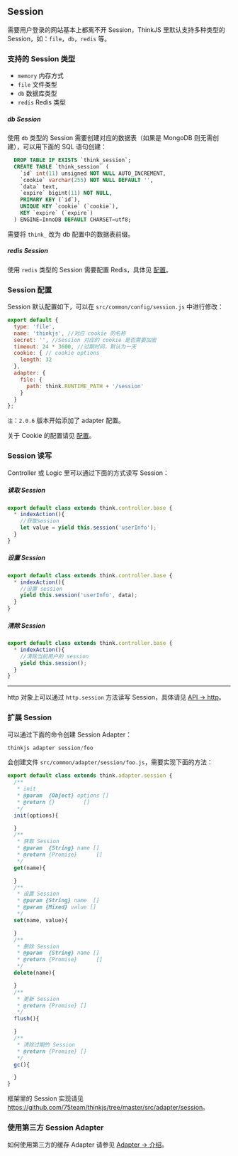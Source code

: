 ## Session

需要用户登录的网站基本上都离不开 Session，ThinkJS 里默认支持多种类型的 Session，如：`file`，`db`，`redis` 等。

### 支持的 Session 类型

* `memory` 内存方式
* `file` 文件类型
* `db` 数据库类型
* `redis` Redis 类型

##### db Session

使用 `db` 类型的 Session 需要创建对应的数据表（如果是 MongoDB 则无需创建），可以用下面的 SQL 语句创建：

```sql
  DROP TABLE IF EXISTS `think_session`;
  CREATE TABLE `think_session` (
    `id` int(11) unsigned NOT NULL AUTO_INCREMENT,
    `cookie` varchar(255) NOT NULL DEFAULT '',
    `data` text,
    `expire` bigint(11) NOT NULL,
    PRIMARY KEY (`id`),
    UNIQUE KEY `cookie` (`cookie`),
    KEY `expire` (`expire`)
  ) ENGINE=InnoDB DEFAULT CHARSET=utf8;
```

需要将 `think_` 改为 db 配置中的数据表前缀。

##### redis Session

使用 `redis` 类型的 Session 需要配置 Redis，具体见 [配置](./config.html#redis)。

### Session 配置

Session 默认配置如下，可以在 `src/common/config/session.js` 中进行修改：

```js
export default {
  type: 'file',
  name: 'thinkjs', //对应 cookie 的名称
  secret: '', //Session 对应的 cookie 是否需要加密
  timeout: 24 * 3600, //过期时间，默认为一天
  cookie: { // cookie options
    length: 32
  },
  adapter: {
    file: {
      path: think.RUNTIME_PATH + '/session'
    }
  }
};
```

`注`：`2.0.6` 版本开始添加了 adapter 配置。

关于 Cookie 的配置请见 [配置](./config.html#cookie)。

### Session 读写

Controller 或 Logic 里可以通过下面的方式读写 Session：

##### 读取 Session

```js
export default class extends think.controller.base {
  * indexAction(){
    //获取session
    let value = yield this.session('userInfo');
  }
}
```

##### 设置 Session

```js
export default class extends think.controller.base {
  * indexAction(){
    //设置 session
    yield this.session('userInfo', data);
  }
}
```

##### 清除 Session

```js
export default class extends think.controller.base {
  * indexAction(){
    //清除当前用户的 session
    yield this.session();
  }
}
```

--------

http 对象上可以通过 `http.session` 方法读写 Session，具体请见 [API -> http](./api_http.html#toc-b20)。

### 扩展 Session

可以通过下面的命令创建 Session Adapter：

```js
thinkjs adapter session/foo
```

会创建文件 `src/common/adapter/session/foo.js`，需要实现下面的方法：

```js
export default class extends think.adapter.session {
  /**
   * init
   * @param  {Object} options []
   * @return {}         []
   */
  init(options){

  }
  /**
   * 获取 Session 
   * @param  {String} name []
   * @return {Promise}      []
   */
  get(name){

  }
  /**
   * 设置 Session
   * @param {String} name  []
   * @param {Mixed} value []
   */
  set(name, value){

  }
  /**
   * 删除 Session
   * @param  {String} name []
   * @return {Promise}      []
   */
  delete(name){

  }
  /**
   * 更新 Session
   * @return {Promise} []
   */
  flush(){

  }
  /**
   * 清除过期的 Session
   * @return {Promise} []
   */
  gc(){

  }
}
```

框架里的 Session 实现请见 <https://github.com/75team/thinkjs/tree/master/src/adapter/session>。

### 使用第三方 Session Adapter

如何使用第三方的缓存 Adapter 请参见 [Adapter -> 介绍](./adapter_intro.html#toc-e7c)。